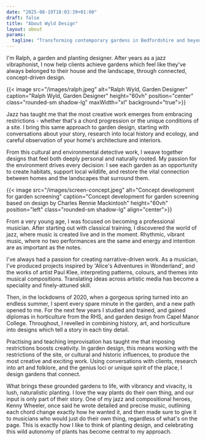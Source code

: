 ```yaml
---
date: "2025-08-19T18:03:39+01:00"
draft: false
title: "About Wyld Design"
layout: about
params:
  tagline: "Transforming contemporary gardens in Bedfordshire and beyond"
---
```


I'm Ralph, a garden and planting designer. After years as a jazz vibraphonist, I now help clients achieve gardens which feel like they've always belonged to their house and the landscape, through connected, concept-driven design.

{{< image src="/images/ralph.jpeg" alt="Ralph Wyld, Garden Designer" caption="Ralph Wyld, Garden Designer" height="60vh" position="center" class="rounded-sm shadow-lg" maxWidth="xl" background="true">}}

Jazz has taught me that the most creative work emerges from embracing restrictions - whether that's a chord progression or the unique conditions of a site. I bring this same approach to garden design, starting with conversations about your story, research into local history and ecology, and careful observation of your home's architecture and interiors.

From this cultural and environmental detective work, I weave together designs that feel both deeply personal and naturally rooted. My passion for the environment drives every decision: I see each garden as an opportunity to create habitats, support local wildlife, and restore the vital connection between homes and the landscapes that surround them.

{{< image src="/images/screen-concept.jpeg" alt="Concept development for garden screening" caption="Concept development for garden screening based on design by Charles Rennie Mackintosh" height="60vh" position="left" class="rounded-sm shadow-lg" align="center">}}

<div class="text-xl space-y-8 md:columns-2 gap-12">

From a very young age, I was focused on becoming a professional musician. After starting out with classical training, I discovered the world of jazz, where music is created live and in the moment. Rhythmic, vibrant music, where no two performances are the same and energy and intention are as important as the notes.

I've always had a passion for creating narrative-driven work. As a musician, I've produced projects inspired by 'Alice's Adventures in Wonderland', and the works of artist Paul Klee, interpreting patterns, colours, and themes into musical compositions. Translating ideas across artistic media has become a speciality and finely-attuned skill.

Then, in the lockdowns of 2020, when a gorgeous spring turned into an endless summer, I spent every spare minute in the garden, and a new path opened to me. For the next few years I studied and trained, and gained diplomas in horticulture from the RHS, and garden design from Capel Manor College. Throughout, I revelled in combining history, art, and horticulture into designs which tell a story in each tiny detail.

Practising and teaching improvisation has taught me that imposing restrictions boosts creativity. In garden design, this means working with the restrictions of the site, or cultural and historic influences, to produce the most creative and exciting work. Using conversations with clients, research into art and folklore, and the genius loci or unique spirit of the place, I design gardens that connect.

What brings these grounded gardens to life, with vibrancy and vivacity, is lush, naturalistic planting. I love the way plants do their own thing, and our input is only part of their story. One of my jazz and compositional heroes, Kenny Wheeler, once said he wrote detailed and precise music, outlining each chord change exactly how he wanted it, and then made sure to give it to musicians who would just do their own thing, regardless of what's on the page. This is exactly how I like to think of planting design, and celebrating this wild autonomy of plants has become central to my approach.

</div>
